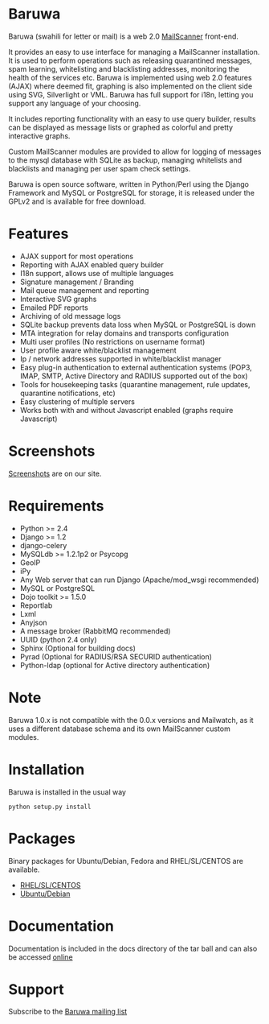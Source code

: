 

Baruwa
==
Baruwa (swahili for letter or mail) is a web 2.0 [MailScanner](http://www.mailscanner.info/ "")
front-end. 

It provides an easy to use interface for managing a MailScanner installation. It is used to
perform operations such as releasing quarantined messages, spam learning, whitelisting and 
blacklisting addresses, monitoring the health of the services etc. Baruwa is implemented 
using web 2.0 features (AJAX) where deemed fit, graphing is also implemented on the client
side using SVG, Silverlight or VML. Baruwa has full support for i18n, letting you support 
any language of your choosing.

It includes reporting functionality with an easy to use query builder, results can be 
displayed as message lists or graphed as colorful and pretty interactive graphs.

Custom MailScanner modules are provided to allow for logging of messages to the mysql
database with SQLite as backup, managing whitelists and blacklists and managing per
user spam check settings.

Baruwa is open source software, written in Python/Perl using the Django Framework and 
MySQL or PostgreSQL for storage, it is released under the GPLv2 and is available for
free download.


Features
==
+ AJAX support for most operations
+ Reporting with AJAX enabled query builder
+ I18n support, allows use of multiple languages
+ Signature management / Branding
+ Mail queue management and reporting
+ Interactive SVG graphs
+ Emailed PDF reports
+ Archiving of old message logs
+ SQLite backup prevents data loss when MySQL or PostgreSQL is down
+ MTA integration for relay domains and transports configuration
+ Multi user profiles (No restrictions on username format)
+ User profile aware white/blacklist management
+ Ip / network addresses supported in white/blacklist manager
+ Easy plug-in authentication to external authentication systems (POP3, IMAP, SMTP, Active Directory and RADIUS supported out of the box)
+ Tools for housekeeping tasks (quarantine management, rule updates, quarantine notifications, etc)
+ Easy clustering of multiple servers
+ Works both with and without Javascript enabled (graphs require Javascript)


Screenshots
==
[Screenshots](http://www.baruwa.org/about/screenshots.html "Screenshots") are on our site.


Requirements
==
+ Python >= 2.4
+ Django >= 1.2
+ django-celery
+ MySQLdb >= 1.2.1p2 or Psycopg
+ GeoIP
+ iPy
+ Any Web server that can run Django (Apache/mod_wsgi recommended)
+ MySQL or PostgreSQL
+ Dojo toolkit >= 1.5.0
+ Reportlab
+ Lxml
+ Anyjson
+ A message broker (RabbitMQ recommended)
+ UUID (python 2.4 only)
+ Sphinx (Optional for building docs)
+ Pyrad (Optional for RADIUS/RSA SECURID authentication)
+ Python-ldap (optional for Active directory authentication)

Note
==
Baruwa 1.0.x is not compatible with the 0.0.x versions and Mailwatch, as it
uses a different database schema and its own MailScanner custom modules.


Installation
==
Baruwa is installed in the usual way

    python setup.py install


Packages
==
Binary packages for Ubuntu/Debian, Fedora and RHEL/SL/CENTOS are available.

+ [RHEL/SL/CENTOS](http://repo.baruwa.org)
+ [Ubuntu/Debian](http://apt.baruwa.org)


Documentation
==
Documentation is included in the docs directory of the tar ball and can also be accessed 
[online](http://www.baruwa.org/documentation/)


Support
==
Subscribe to the [Baruwa mailing list](http://lists.baruwa.org/mailman/listinfo/baruwa)

